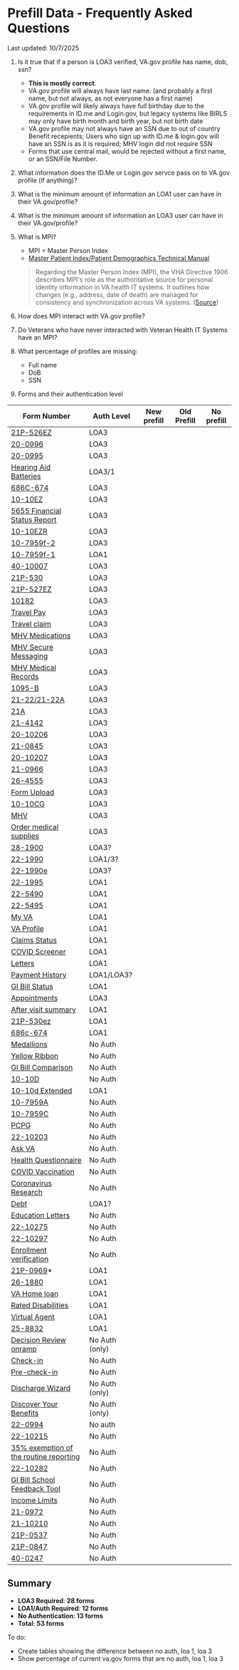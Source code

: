 # Prefill Data - Frequently Asked Questions

Last updated: 10/7/2025

1. Is it true that if a person is LOA3 verified, VA.gov profile has name, dob, ssn? 
   - **This is mostly correct**.
   - VA.gov profile will always have last name. (and probably a first name, but not always, as not everyone has a first name)
   - VA.gov profile will likely always have full birthday due to the requirements in ID.me and Login.gov, but legacy systems like BIRLS may only have birth month and birth year, but not birth date
   - VA.gov profile may not always have an SSN due to out of country Benefit recepients; Users who sign up with ID.me & login.gov will have an SSN is as it is required; MHV login did not require SSN
   - Forms that use central mail, would be rejected without a first name, or an SSN/File Number. 
  
2. What information does the ID.Me or Login.gov servce pass on to VA.gov profile (if anything)?

3. What is the minimum amount of information an LOA1 user can have in their VA.gov/profile?

4. What is the minimum amount of information an LOA3 user can have in their VA.gov/profile?

5. What is MPI?
   - MPI = Master Person Index
   - [Master Patient Index/Patient Demographics Technical Manual](https://www.va.gov/vdl/documents/Infrastructure/Master_Patient_Index_(MPI)/rg1_0_pm.pdf)
   > Regarding the Master Person Index (MPI), the VHA Directive 1906 describes MPI's role as the authoritative source for personal identity information in VA health IT systems. It outlines how changes (e.g., address, date of death) are managed for consistency and synchronization across VA systems. ([Source](https://www.va.gov/VHAPUBLICATIONS/ViewPublication.asp?pub_ID=8787))
   
6. How does MPI interact with VA.gov profile? 

7. Do Veterans who have never interacted with Veteran Health IT Systems have an MPI?
8. What percentage of profiles are missing:
   - Full name
   - DoB
   - SSN 
9. Forms and their authentication level
    
| Form Number | Auth Level | New prefill | Old Prefill | No prefill |
|-------------|------------|-------------|-------------|------------|
| [21P-526EZ](https://staging.va.gov/disability/file-disability-claim-form-21-526ez)                                                       | LOA3 | | | |
| [20-0996](https://staging.va.gov/decision-reviews/higher-level-review/request-higher-level-review-form-20-0996)                          | LOA3 | | | |
| [20-0995](https://staging.va.gov/decision-reviews/supplemental-claim/file-supplemental-claim-form-20-0995)                               | LOA3 | | | |
| [Hearing Aid Batteries](https://staging.va.gov/health-care/order-hearing-aid-or-CPAP-supplies-form)                                      | LOA3/1 | | | |
| [686C-674](https://staging.va.gov/view-change-dependents)                                                                                | LOA3 | | | |
| [10-10EZ](https://staging.va.gov/health-care/apply-for-health-care-form-10-10ez)                                                         | LOA3 | | | |
| [5655 Financial Status Report](https://staging.va.gov/manage-va-debt/request-debt-help-form-5655)                                        | LOA3 | | | |
| [10-10EZR](https://staging.va.gov/my-health/update-benefits-information-form-10-10ezr)                                                   | LOA3 | | | |
| [10-7959f-2](https://staging.va.gov/health-care/file-foreign-medical-program-claim/file-claim-form-10-7959f-2)                           | LOA3 | | | |
| [10-7959f-1](https://staging.va.gov/health-care/foreign-medical-program/register-form-10-7959f-1)                                        | LOA1 | | | |
| [40-10007](https://staging.va.gov/burials-memorials/pre-need-eligibility/apply-for-eligibility-form-40-10007)                            | LOA3 | | | |
| [21P-530](https://staging.va.gov/burials-and-memorials/application/530)                                                                  | LOA3 | | | |
| [21P-527EZ](https://staging.va.gov/pension/apply-for-veteran-pension-form-21p-527ez)                                                     | LOA3 | | | |
| [10182](https://staging.va.gov/decision-reviews/board-appeal/request-board-appeal-form-10182)                                            | LOA3 | | | |
| [Travel Pay](https://staging.va.gov/my-health/travel-pay)                                                                                | LOA3 | | | |
| [Travel claim](https://staging.va.gov/my-health/appointment-travel-claim)                                                                | LOA3 | | | |
| [MHV Medications](https://staging.va.gov/my-health/medications)                                                                          | LOA3 | | | |
| [MHV Secure Messaging](https://staging.va.gov/my-health/secure-messages)                                                                 | LOA3 | | | |
| [MHV Medical Records](https://staging.va.gov/my-health/medical-records)                                                                  | LOA3 | | | |
| [1095-B](https://staging.va.gov/records/download-1095b)                                                                                  | LOA3 | | | |
| [21-22/21-22A](https://staging.va.gov/decision-reviews/get-help-with-review-request)                                                     | LOA3 | | | |
| [21A](https://staging.va.gov/representative/accreditation/attorney-claims-agent-form-21a)                                                | LOA3 | | | |
| [21-4142](https://staging.va.gov/supporting-forms-for-claims/release-information-to-va-form-21-4142)                                     | LOA3 | | | |
| [20-10206](https://staging.va.gov/records/request-personal-records-form-20-10206)                                                        | LOA3 | | | |
| [21-0845](https://staging.va.gov/supporting-forms-for-claims/third-party-authorization-form-21-0845)                                     | LOA3 | | | |
| [20-10207](https://staging.va.gov/supporting-forms-for-claims/request-priority-processing-form-20-10207)                                 | LOA3 | | | |
| [21-0966](https://staging.va.gov/supporting-forms-for-claims/intent-to-file-form-21-0966)                                                | LOA3 | | | |
| [26-4555](https://staging.va.gov/housing-assistance/disability-housing-grants/apply-for-grant-form-26-4555)                              | LOA3 | | | |
| [Form Upload](https://staging.va.gov/find-forms/upload)                                                                                  | LOA3 | | | |
| [10-10CG](https://staging.va.gov/family-and-caregiver-benefits/health-and-disability/comprehensive-assistance-for-family-caregivers/apply-form-10-10cg)    | LOA3 | | | |
| [MHV](https://staging.va.gov/my-health)                                                                                                  | LOA3 | | | |
| [Order medical supplies](https://staging.va.gov/my-health/order-medical-supplies)                                                        | LOA3 | | | |
| [28-1900](https://staging.va.gov/careers-employment/vocational-rehabilitation/apply-vre-form-28-1900)                                    | LOA3? | | | |
| [22-1990](https://staging.va.gov/education/apply-for-gi-bill-form-22-1990)                                                               | LOA1/3? | | | |
| [22-1990e](https://staging.va.gov/family-and-caregiver-benefits/education-and-careers/transferred-gi-bill-benefits/apply-form-22-1990e)  | LOA3?| | | |
| [22-1995](https://staging.va.gov/education/apply-for-education-benefits/application/1995)                                                | LOA1 | | | |
| [22-5490](https://staging.va.gov/family-and-caregiver-benefits/education-and-careers/apply-for-dea-fry-form-22-5490)                     | LOA1 | | | |
| [22-5495](https://staging.va.gov/education/apply-for-education-benefits/application/5495)                                                | LOA1 | | | |
| [My VA](https://staging.va.gov/my-va)                                                                                                    | LOA1 | | | |
| [VA Profile](https://staging.va.gov/profile)                                                                                             | LOA1 | | | |
| [Claims Status](https://staging.va.gov/track-claims)                                                                                     | LOA1 | | | |
| [COVID Screener](https://staging.va.gov/covid19screen)                                                                                   | LOA1 | | | |
| [Letters](https://staging.va.gov/records/download-va-letters)                                                                            | LOA1 | | | |
| [Payment History](https://staging.va.gov/va-payment-history/payments)                                                                    | LOA1/LOA3? | | | |
| [GI Bill Status](https://staging.va.gov/education/gi-bill/post-9-11/ch-33-benefit)                                                       | LOA1 | | | |
| [Appointments](https://staging.va.gov/my-health/appointments)                                                                            | LOA3 | | | |
| [After visit summary](https://staging.va.gov/my-health/medical-records/summaries-and-notes/visit-summary)                                | LOA1 | | | |
| [21P-530ez](https://staging.va.gov/burials-memorials/veterans-burial-allowance/apply-for-allowance-form-21p-530ez)                       | LOA1 | | | |
| [686c-674](https://staging.va.gov/manage-dependents/add-remove-form-21-686c)                                                             | LOA1 | | | |
| [Medallions](https://staging.va.gov/burials-and-memorials/memorial-items/headstones-markers-medallions)                                  | No Auth | | | |
| [Yellow Ribbon](https://staging.va.gov/school-administrators/submit-yellow-ribbon-program-agreement-form-22-0839)                        | No Auth | | | |
| [GI Bill Comparison](https://staging.va.gov/education/gi-bill-comparison-tool)                                                           | No Auth | | | |
| [10-10D](https://staging.va.gov/family-and-caregiver-benefits/health-and-disability/champva/apply-form-10-10d)                           | No Auth | | | |
| [10-10d Extended](https://staging.va.gov/family-and-caregiver-benefits/health-and-disability/champva/apply-champva-form-10-10d)          | LOA1 | | | |
| [10-7959A](https://staging.va.gov/family-and-caregiver-benefits/health-and-disability/champva/file-champva-claim-10-7959a)               | No Auth | | | |
| [10-7959C](https://staging.va.gov/family-and-caregiver-benefits/health-and-disability/champva/submit-other-insurance-form-10-7959c)      | No Auth | | | |
| [PCPG](https://staging.va.gov/education/about-gi-bill-benefits/how-to-use-benefits/vr-e/pcpg-form)                                       | No Auth | | | |
| [22-10203](https://staging.va.gov/education/other-va-education-benefits/stem-scholarship/apply-for-scholarship-form-22-10203)            | No Auth | | | |
| [Ask VA](https://staging.va.gov/contact-us/ask-va)                                                                                       | No Auth | | | |
| [Health Questionnaire](https://staging.va.gov/health-care/healthcare-questionnaire)                                                      | No Auth | | | |
| [COVID Vaccination](https://staging.va.gov/health-care/covid-19-vaccine)                                                                 | No Auth | | | |
| [Coronavirus Research](https://staging.va.gov/coronavirus-research/volunteer)                                                            | No Auth | | | |
| [Debt](https://staging.va.gov/manage-va-debt/summary)                                                                                    | LOA1? | | | |
| [Education Letters](https://staging.va.gov/education/download-letters/letters)                                                           | No Auth | | | |
| [22-10275](https://staging.va.gov/school-administrators/commit-principles-of-excellence-form-22-10275)                                    | No Auth | | | |
| [22-10297](https://staging.va.gov/education/other-va-education-benefits/vet-tec-2/apply-for-program-form-22-10297)                        | No Auth | | | |
| [Enrollment verification](https://staging.va.gov/education/verify-school-enrollment/enrollment-verifications)                             | No Auth | | | |
| [21P-0969](https://staging.va.gov/supporting-forms-for-claims/submit-income-and-asset-statement-form-21p-0969)*                            | LOA1 | | | |
| [26-1880](https://staging.va.gov/housing-assistance/home-loans/request-coe-form-26-1880)                                                   | LOA1 | | | |
| [VA Home loan](https://staging.va.gov/housing-assistance/home-loans/check-coe-status/your-coe)                                             | LOA1 | | | |
| [Rated Disabilities](https://staging.va.gov/disability/view-disability-rating/rating)                                                      | LOA1 | | | |
| [Virtual Agent](https://staging.va.gov/contact-us/virtual-agent)                                                                           | LOA1 | | | |
| [25-8832](https://staging.va.gov/careers-employment/education-and-career-counseling/apply-career-guidance-form-25-8832)                    | LOA1 | | | |
| [Decision Review onramp](https://staging.va.gov/decision-reviews/explore-disability-claim-decision-review-options)                             | No Auth (only) | | | |
| [Check-in](https://staging.va.gov/health-care/appointment-check-in)                                                                        | No Auth | | | |
| [Pre-check-in](https://staging.va.gov/health-care/appointment-pre-check-in)                                                                | No Auth | | | |
| [Discharge Wizard](https://staging.va.gov/discharge-upgrade-instructions/introduction/)                                                    | No Auth (only) | | | |
| [Discover Your Benefits](https://staging.va.gov/discover-your-benefits)                                                                     | No Auth (only) | | | |
| [22-0994](https://staging.va.gov/education/about-gi-bill-benefits/how-to-use-benefits/vettec-high-tech-program/apply-for-vettec-form-22-0994) | No auth | | | |
| [22-10215](https://staging.va.gov/school-administrators/85-15-rule-enrollment-ratio)                                                         | No Auth | | | |
| [35% exemption of the routine reporting](https://staging.va.gov/school-administrators/35-percent-exemption)                                 | No Auth | | | |
| [22-10282](https://staging.va.gov/education/other-va-education-benefits/ibm-skillsbuild-program/apply-form-22-10282)                        | No Auth | | | |
| [GI Bill School Feedback Tool](https://staging.va.gov/education/submit-school-feedback)                                                        | No Auth | | | |
| [Income Limits](https://staging.va.gov/health-care/income-limits)                                                                           | No Auth | | | |
| [21-0972](https://staging.va.gov/supporting-forms-for-claims/alternate-signer-form-21-0972)                                                 | No Auth | | | |
| [21-10210](https://staging.va.gov/supporting-forms-for-claims/lay-witness-statement-form-21-10210)                                           | No Auth | | | |
| [21P-0537](https://staging.va.gov/supporting-forms-for-claims/marital-status-questionnaire-21p-0537)                                         | No Auth | | | |
| [21P-0847](https://staging.va.gov/supporting-forms-for-claims/substitute-claimant-form-21P-0847)                                        | No Auth | | | |
| [40-0247](https://staging.va.gov/burials-memorials/memorial-items/presidential-memorial-certificates/request-certificate-form-40-0247)    | No Auth | | | |



## Summary

- **LOA3 Required**: **28 forms**
- **LOA1/Auth Required**: **12 forms**
- **No Authentication**: **13 forms**
- **Total**: **53 forms**

To do:
- Create tables showing the difference between no auth, loa 1, loa 3
- Show percentage of current va.gov forms that are no auth, loa 1, loa 3







   
 
